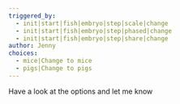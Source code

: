 ```yaml
---
triggered_by:
  - init|start|fish|embryo|step|scale|change
  - init|start|fish|embryo|step|phased|change
  - init|start|fish|embryo|step|share|change
author: Jenny
choices:
  - mice|Change to mice
  - pigs|Change to pigs
---
```

Have a look at the options and let me know
